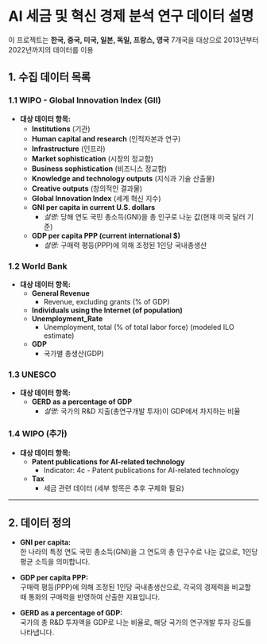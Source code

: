 # AI 세금 및 혁신 경제 분석 연구 데이터 설명

이 프로젝트는 **한국, 중국, 미국, 일본, 독일, 프랑스, 영국** 7개국을 대상으로 2013년부터 2022년까지의 데이터를 이용

## 1. 수집 데이터 목록

### 1.1 WIPO - Global Innovation Index (GII)
- **대상 데이터 항목:**
  - **Institutions** (기관)
  - **Human capital and research** (인적자본과 연구)
  - **Infrastructure** (인프라)
  - **Market sophistication** (시장의 정교함)
  - **Business sophistication** (비즈니스 정교함)
  - **Knowledge and technology outputs** (지식과 기술 산출물)
  - **Creative outputs** (창의적인 결과물)
  - **Global Innovation Index** (세계 혁신 지수)
  - **GNI per capita in current U.S. dollars**  
    - *설명:* 당해 연도 국민 총소득(GNI)을 총 인구로 나눈 값(현재 미국 달러 기준)
  - **GDP per capita PPP (current international $)**
    - *설명:* 구매력 평등(PPP)에 의해 조정된 1인당 국내총생산

### 1.2 World Bank
- **대상 데이터 항목:**
  - **General Revenue**  
    - Revenue, excluding grants (% of GDP)
  - **Individuals using the Internet (of population)**
  - **Unemployment_Rate**  
    - Unemployment, total (% of total labor force) (modeled ILO estimate)
  - **GDP**  
    - 국가별 총생산(GDP)

### 1.3 UNESCO
- **대상 데이터 항목:**
  - **GERD as a percentage of GDP**  
    - *설명:* 국가의 R&D 지출(총연구개발 투자)이 GDP에서 차지하는 비율

### 1.4 WIPO (추가)
- **대상 데이터 항목:**
  - **Patent publications for AI-related technology**
    - Indicator: 4c - Patent publications for AI-related technology  
  - **Tax**  
    - 세금 관련 데이터 (세부 항목은 추후 구체화 필요)

---

## 2. 데이터 정의

- **GNI per capita:**  
  한 나라의 특정 연도 국민 총소득(GNI)을 그 연도의 총 인구수로 나눈 값으로, 1인당 평균 소득을 의미합니다.

- **GDP per capita PPP:**  
  구매력 평등(PPP)에 의해 조정된 1인당 국내총생산으로, 각국의 경제력을 비교할 때 통화의 구매력을 반영하여 산출한 지표입니다.

- **GERD as a percentage of GDP:**  
  국가의 총 R&D 투자액을 GDP로 나눈 비율로, 해당 국가의 연구개발 투자 강도를 나타냅니다.